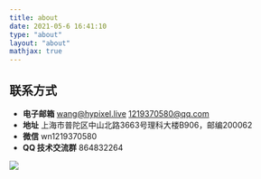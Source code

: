 ```yaml
---
title: about
date: 2021-05-6 16:41:10
type: "about"
layout: "about"
mathjax: true
---
```




## 联系方式
* <b>电子邮箱</b>
wang@hypixel.live
1219370580@qq.com
* <b>地址</b>
上海市普陀区中山北路3663号理科大楼B906，邮编200062
* <b>微信</b>
wn1219370580
* <b>QQ 技术交流群</b>
864832264

![](/medias/contact.jpg)
